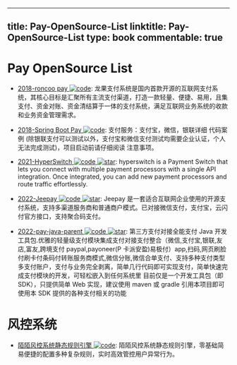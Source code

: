 
---
title: Pay-OpenSource-List
linktitle: Pay-OpenSource-List
type: book
commentable: true
---

# Pay OpenSource List

- [2018-roncoo pay ![code](https://ng-tech.icu/assets/code.svg)](https://github.com/roncoo/roncoo-pay): 龙果支付系统是国内首款开源的互联网支付系统，其核心目标是汇聚所有主流支付渠道，打造一款轻量、便捷、易用，且集支付、资金对账、资金清结算于一体的支付系统，满足互联网业务系统的收款和业务资金管理需求。

- [2018-Spring Boot Pay ![code](https://ng-tech.icu/assets/code.svg)](https://gitee.com/52itstyle/spring-boot-pay): 支付服务：支付宝，微信，银联详细 代码案例 (除银联支付可以测试以外，支付宝和微信支付测试均需要企业认证，个人无法完成测试)，项目启动前请仔细阅读 注意事项。

- [2021-HyperSwitch ![code](https://ng-tech.icu/assets/code.svg) ![star](https://img.shields.io/github/stars/juspay/hyperswitch)](https://github.com/juspay/hyperswitch): hyperswitch is a Payment Switch that lets you connect with multiple payment processors with a single API integration. Once integrated, you can add new payment processors and route traffic effortlessly.

- [2022-Jeepay ![code](https://ng-tech.icu/assets/code.svg) ![star](https://img.shields.io/github/stars/jeequan/jeepay)](https://github.com/jeequan/jeepay): Jeepay 是一套适合互联网企业使用的开源支付系统，支持多渠道服务商和普通商户模式。已对接微信支付，支付宝，云闪付官方接口，支持聚合码支付。

- [2022-pay-java-parent ![code](https://ng-tech.icu/assets/code.svg) ![star](https://img.shields.io/github/stars/egzosn/pay-java-parent)](https://github.com/egzosn/pay-java-parent): 第三方支付对接全能支付 Java 开发工具包.优雅的轻量级支付模块集成支付对接支付整合（微信,支付宝,银联,友店,富友,跨境支付 paypal,payoneer(P 卡派安盈)易极付）app,扫码,网页刷脸付刷卡付条码付转账服务商模式,微信分账,微信合单支付、支持多种支付类型多支付账户，支付与业务完全剥离，简单几行代码即可实现支付，简单快速完成支付模块的开发，可轻松嵌入到任何系统里 目前仅是一个开发工具包（即 SDK），只提供简单 Web 实现，建议使用 maven 或 gradle 引用本项目即可使用本 SDK 提供的各种支付相关的功能

# 风控系统

- [陌陌风控系统静态规则引擎 ![code](https://ng-tech.icu/assets/code.svg)](https://github.com/momosecurity/aswan): 陌陌风控系统静态规则引擎，零基础简易便捷的配置多种复杂规则，实时高效管控用户异常行为。

    